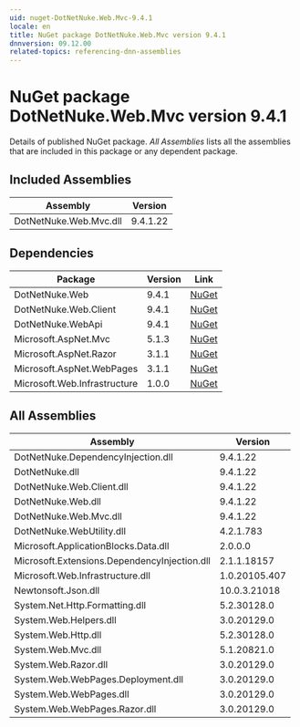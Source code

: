```yaml
---
uid: nuget-DotNetNuke.Web.Mvc-9.4.1
locale: en
title: NuGet package DotNetNuke.Web.Mvc version 9.4.1
dnnversion: 09.12.00
related-topics: referencing-dnn-assemblies
---
```


# NuGet package DotNetNuke.Web.Mvc version 9.4.1
Details of published NuGet package.
*All Assemblies* lists all the assemblies that are included in this package or any dependent package.

## Included Assemblies

|Assembly|Version|
|---|---|
|DotNetNuke.Web.Mvc.dll|9.4.1.22|

## Dependencies

|Package|Version|Link|
|---|---|---|
|DotNetNuke.Web|9.4.1|[NuGet](https://www.nuget.org/packages/DotNetNuke.Web/9.4.1)|
|DotNetNuke.Web.Client|9.4.1|[NuGet](https://www.nuget.org/packages/DotNetNuke.Web.Client/9.4.1)|
|DotNetNuke.WebApi|9.4.1|[NuGet](https://www.nuget.org/packages/DotNetNuke.WebApi/9.4.1)|
|Microsoft.AspNet.Mvc|5.1.3|[NuGet](https://www.nuget.org/packages/Microsoft.AspNet.Mvc/5.1.3)|
|Microsoft.AspNet.Razor|3.1.1|[NuGet](https://www.nuget.org/packages/Microsoft.AspNet.Razor/3.1.1)|
|Microsoft.AspNet.WebPages|3.1.1|[NuGet](https://www.nuget.org/packages/Microsoft.AspNet.WebPages/3.1.1)|
|Microsoft.Web.Infrastructure|1.0.0|[NuGet](https://www.nuget.org/packages/Microsoft.Web.Infrastructure/1.0.0)|

## All Assemblies

|Assembly|Version|
|---|---|
|DotNetNuke.DependencyInjection.dll|9.4.1.22|
|DotNetNuke.dll|9.4.1.22|
|DotNetNuke.Web.Client.dll|9.4.1.22|
|DotNetNuke.Web.dll|9.4.1.22|
|DotNetNuke.Web.Mvc.dll|9.4.1.22|
|DotNetNuke.WebUtility.dll|4.2.1.783|
|Microsoft.ApplicationBlocks.Data.dll|2.0.0.0|
|Microsoft.Extensions.DependencyInjection.dll|2.1.1.18157|
|Microsoft.Web.Infrastructure.dll|1.0.20105.407|
|Newtonsoft.Json.dll|10.0.3.21018|
|System.Net.Http.Formatting.dll|5.2.30128.0|
|System.Web.Helpers.dll|3.0.20129.0|
|System.Web.Http.dll|5.2.30128.0|
|System.Web.Mvc.dll|5.1.20821.0|
|System.Web.Razor.dll|3.0.20129.0|
|System.Web.WebPages.Deployment.dll|3.0.20129.0|
|System.Web.WebPages.dll|3.0.20129.0|
|System.Web.WebPages.Razor.dll|3.0.20129.0|

